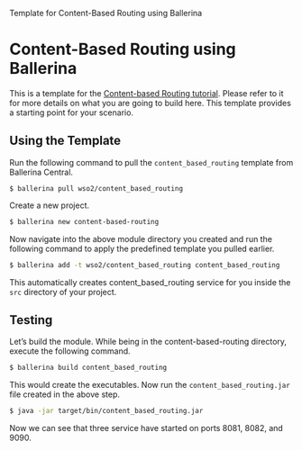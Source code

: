 Template for Content-Based Routing using Ballerina

# Content-Based Routing using Ballerina

This is a template for the [Content-based Routing tutorial](https://ei.docs.wso2.com/en/latest/ballerina-integrator/learn/tutorials/integration-patterns-and-soa/content-based-routing/1/). Please refer to it for more details on what you are going to build here. This template provides a starting point for your scenario. 

## Using the Template

Run the following command to pull the `content_based_routing` template from Ballerina Central.

```
$ ballerina pull wso2/content_based_routing
```

Create a new project.

```bash
$ ballerina new content-based-routing
```

Now navigate into the above module directory you created and run the following command to apply the predefined template you pulled earlier.

```bash
$ ballerina add -t wso2/content_based_routing content_based_routing
```

This automatically creates content_based_routing service for you inside the `src` directory of your project.  

## Testing

Let’s build the module. While being in the content-based-routing directory, execute the following command.

```bash
$ ballerina build content_based_routing
```

This would create the executables. Now run the `content_based_routing.jar` file created in the above step.

```bash
$ java -jar target/bin/content_based_routing.jar
```

Now we can see that three service have started on ports 8081, 8082, and 9090.

